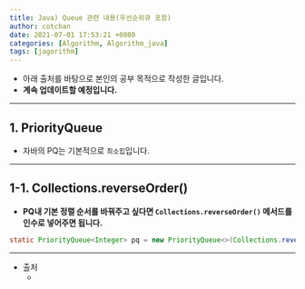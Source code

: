 ```yaml
---
title: Java) Queue 관련 내용(우선순위큐 포함)
author: cotchan
date: 2021-07-01 17:53:21 +0800
categories: [Algorithm, Algorithm_java]
tags: [jagorithm]     
---
```


+ 아래 출처를 바탕으로 본인의 공부 목적으로 작성한 글입니다.    
+ **계속 업데이트할 예정입니다.**

---

## 1. PriorityQueue

+ 자바의 PQ는 기본적으로 `최소힙`입니다.

---

## 1-1. Collections.reverseOrder()

+ **PQ내 기본 정렬 순서를 바꿔주고 싶다면 `Collections.reverseOrder()` 메서드를 인수로 넣어주면 됩니다.**

```java
static PriorityQueue<Integer> pq = new PriorityQueue<>(Collections.reverseOrder());
```
 



---

+ 출처
  + []()
